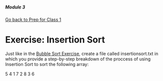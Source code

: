 ##### Module 3
[Go back to Prep for Class 1](../../class1-prep)

# Exercise: Insertion Sort

Just like in the [Bubble Sort Exercise](../bubble-sort), create a file called insertionsort.txt 
in which you provide a step-by-step breakdown of the proccess of using Insertion Sort to 
sort the following array:

5 4 1 7 2 8 3 6

